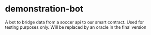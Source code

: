 # demonstration-bot
A bot to bridge data from a soccer api to our smart contract. Used for testing purposes only. Will be replaced by an oracle in the final version

